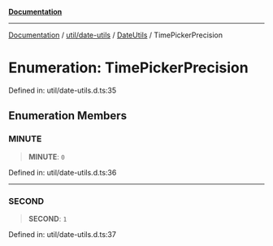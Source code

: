 [**Documentation**](../../../../../index.md)

***

[Documentation](../../../../../index.md) / [util/date-utils](../../../index.md) / [DateUtils](../index.md) / TimePickerPrecision

# Enumeration: TimePickerPrecision

Defined in: util/date-utils.d.ts:35

## Enumeration Members

### MINUTE

> **MINUTE**: `0`

Defined in: util/date-utils.d.ts:36

***

### SECOND

> **SECOND**: `1`

Defined in: util/date-utils.d.ts:37
